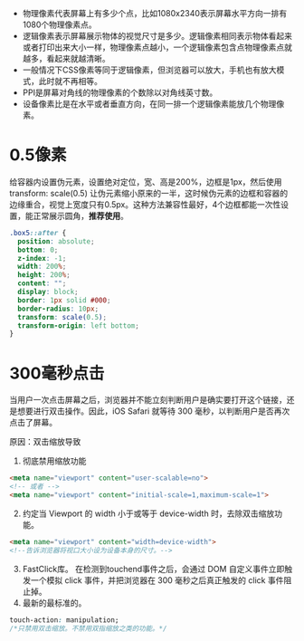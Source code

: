 -   物理像素代表屏幕上有多少个点，比如1080x2340表示屏幕水平方向一排有1080个物理像素点。
-   逻辑像素表示屏幕展示物体的视觉尺寸是多少。逻辑像素相同表示物体看起来或者打印出来大小一样，物理像素点越小，一个逻辑像素包含点物理像素点就越多，看起来就越清晰。
-   一般情况下CSS像素等同于逻辑像素，但浏览器可以放大，手机也有放大模式，此时就不再相等。
-   PPI是屏幕对角线的物理像素的个数除以对角线英寸数。
-   设备像素比是在水平或者垂直方向，在同一排一个逻辑像素能放几个物理像素。


# 0.5像素
给容器内设置伪元素，设置绝对定位，宽、高是200%，边框是1px，然后使用transform: scale(0.5) 让伪元素缩小原来的一半，这时候伪元素的边框和容器的边缘重合，视觉上宽度只有0.5px。这种方法兼容性最好，4个边框都能一次性设置，能正常展示圆角，**推荐使用**。
```css
.box5::after {
  position: absolute;
  bottom: 0;
  z-index: -1;
  width: 200%;
  height: 200%;
  content: "";
  display: block;
  border: 1px solid #000;
  border-radius: 10px;
  transform: scale(0.5);
  transform-origin: left bottom;
}
```

# 300毫秒点击
当用户一次点击屏幕之后，浏览器并不能立刻判断用户是确实要打开这个链接，还是想要进行双击操作。因此，iOS Safari 就等待 300 毫秒，以判断用户是否再次点击了屏幕。

原因：双击缩放导致
1. 彻底禁用缩放功能
```html
<meta name="viewport" content="user-scalable=no"> 
<!-- 或者 --> 
<meta name="viewport" content="initial-scale=1,maximum-scale=1">	
```
2. 约定当 Viewport 的 width 小于或等于 device-width 时，去除双击缩放功能。
```html
<meta name="viewport" content="width=device-width">
<!--告诉浏览器将视口大小设为设备本身的尺寸。-->
```
3. FastClick库。
	在检测到touchend事件之后，会通过 DOM 自定义事件立即触发一个模拟 click 事件，并把浏览器在 300 毫秒之后真正触发的 click 事件阻止掉。
1. 最新的最标准的。
```css
touch-action: manipulation;
/*只禁用双击缩放。不禁用双指缩放之类的功能。*/
```
